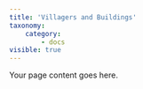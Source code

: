```yaml
---
title: 'Villagers and Buildings'
taxonomy:
    category:
        - docs
visible: true
---
```


Your page content goes here.